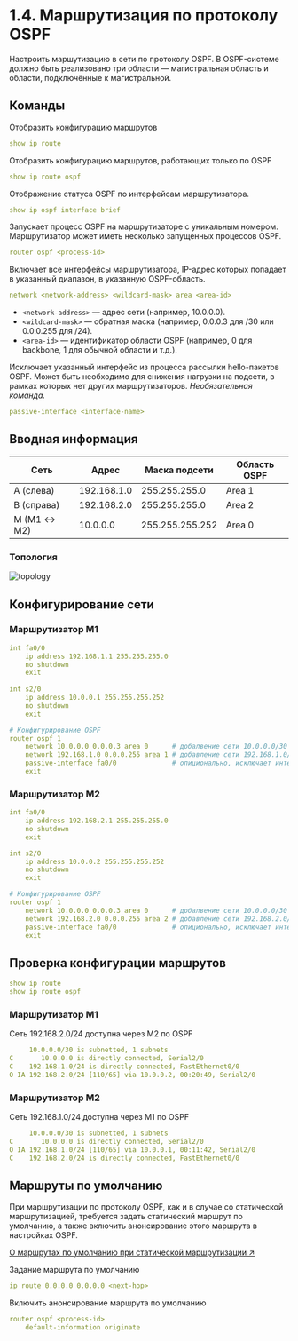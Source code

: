 # 1.4. Маршрутизация по протоколу OSPF
Настроить маршутизацию в сети по протоколу OSPF. В OSPF-системе должно
быть реализовано три области — магистральная область и области, подключённые к магистральной.

## Команды
Отобразить конфигурацию маршрутов
```yaml
show ip route
```
Отобразить конфигурацию маршрутов, работающих только по OSPF
```yaml
show ip route ospf
```
Отображение статуса OSPF по интерфейсам маршрутизатора.
```yaml
show ip ospf interface brief
```
Запускает процесс OSPF на маршрутизаторе с уникальным номером. Маршрутизатор может иметь несколько запущенных процессов OSPF.
```yaml
router ospf <process-id>
```
Включает все интерфейсы маршрутизатора, IP-адрес которых попадает в указанный диапазон, в указанную OSPF-область.
```yaml
network <network-address> <wildcard-mask> area <area-id>
```
- `<network-address>` — адрес сети (например, 10.0.0.0).
- `<wildcard-mask>` — обратная маска (например, 0.0.0.3 для /30 или 0.0.0.255 для /24).
- `<area-id>` — идентификатор области OSPF (например, 0 для backbone, 1 для обычной области и т.д.).

Исключает указанный интерфейс из процесса рассылки hello-пакетов OSPF. Может быть необходимо для снижения нагрузки на подсети, в рамках которых нет других маршрутизаторов. *Необязательная команда.*
```yaml
passive-interface <interface-name>
```

## Вводная информация
| Сеть        | Адрес       | Маска подсети   | Область OSPF |
|------------ |-------------|-----------------|--------------|
| A (слева)   | 192.168.1.0 | 255.255.255.0   | Area 1       |
| B (справа)  | 192.168.2.0 | 255.255.255.0   | Area 2       |
| M (M1 ↔ M2) | 10.0.0.0    | 255.255.255.252 | Area 0       |

### Топология
![topology](https://i.imgur.com/7lqPElS.png)

## Конфигурирование сети
### Маршрутизатор M1
```yaml
int fa0/0
    ip address 192.168.1.1 255.255.255.0
    no shutdown
    exit
    
int s2/0
    ip address 10.0.0.1 255.255.255.252
    no shutdown
    exit

# Конфигурирование OSPF
router ospf 1
    network 10.0.0.0 0.0.0.3 area 0      # добалвение сети 10.0.0.0/30 в область OSPF 0 (магистраль)
    network 192.168.1.0 0.0.0.255 area 1 # добавление сети 192.168.1.0/24 в область OSPF 1
    passive-interface fa0/0              # опиционально, исключает интерфейс из процесса отправки hello-пакетов OSPF
    exit
```

### Маршрутизатор M2
```yaml
int fa0/0
    ip address 192.168.2.1 255.255.255.0
    no shutdown
    exit

int s2/0
    ip address 10.0.0.2 255.255.255.252
    no shutdown
    exit

# Конфигурирование OSPF
router ospf 1
    network 10.0.0.0 0.0.0.3 area 0      # добалвение сети 10.0.0.0/30 в область OSPF 0 (магистраль)
    network 192.168.2.0 0.0.0.255 area 2 # добавление сети 192.168.2.0/24 в область OSPF 2
    passive-interface fa0/0              # опиционально, исключает интерфейс из процесса отправки hello-пакетов OSPF
    exit
```

## Проверка конфигурации маршрутов
```yaml
show ip route
show ip route ospf
```
### Маршрутизатор M1
Сеть 192.168.2.0/24 доступна через M2 по OSPF
```yaml
     10.0.0.0/30 is subnetted, 1 subnets
C       10.0.0.0 is directly connected, Serial2/0
C    192.168.1.0/24 is directly connected, FastEthernet0/0
O IA 192.168.2.0/24 [110/65] via 10.0.0.2, 00:20:49, Serial2/0
```

### Маршрутизатор M2
Сеть 192.168.1.0/24 доступна через M1 по OSPF
```yaml
     10.0.0.0/30 is subnetted, 1 subnets
C       10.0.0.0 is directly connected, Serial2/0
O IA 192.168.1.0/24 [110/65] via 10.0.0.1, 00:11:42, Serial2/0
C    192.168.2.0/24 is directly connected, FastEthernet0/0
```

## Маршруты по умолчанию
При маршрутизации по протоколу OSPF, как и в случае со статической маршрутизацией, требуется задать статический маршрут по умолчанию, а также включить анонсирование этого маршрута в настройках OSPF.

[О маршрутах по умолчанию при статической маршрутизации ↗](1.2-static-routing-default-routes.md)

Задание маршрута по умолчанию
```yaml
ip route 0.0.0.0 0.0.0.0 <next-hop>
```

Включить анонсирование маршрута по умолчанию
```yaml
router ospf <process-id>
    default-information originate
```